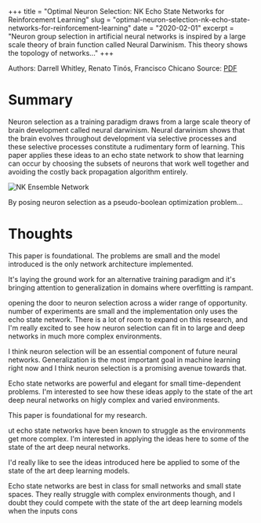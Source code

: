 +++
title = "Optimal Neuron Selection: NK Echo State Networks for Reinforcement Learning"
slug = "optimal-neuron-selection-nk-echo-state-networks-for-reinforcement-learning"
date = "2020-02-01"
excerpt = "Neuron group selection in artificial neural networks is inspired by a large scale theory of brain function called Neural Darwinism. This theory shows the topology of networks..."
+++

Authors: Darrell Whitley, Renato Tinós, Francisco Chicano
Source: [PDF](https://arxiv.org/pdf/1505.01887.pdf)

# Summary

Neuron selection as a training paradigm draws from a large scale theory of brain development called neural darwinism. Neural darwinism shows that the brain evolves throughout development via selective processes and these selective processes constitute a rudimentary form of learning. This paper applies these ideas to an echo state network to show that learning can occur by choosing the subsets of neurons that work well together and avoiding the costly back propagation algorithm entirely.

![NK Ensemble Network](/static/images/nk.svg)

By posing neuron selection as a pseudo-boolean optimization problem...

# Thoughts

This paper is foundational. The problems are small and the model introduced is the only network architecture implemented.

It's laying the ground work for an alternative training paradigm and it's bringing attention to generalization in domains where overfitting is rampant.

opening the door to neuron selection across a wider range of opportunity.  number of experiments are small and the implementation only uses the echo state network. There is a lot of room to expand on this research, and I'm really excited to see how neuron selection can fit in to large and deep networks in much more complex environments.

I think neuron selection will be an essential component of future neural networks. Generalization is the most important goal in machine learning right now and I think neuron selection is a promising avenue towards that.

Echo state networks are powerful and elegant for small time-dependent problems. I'm interested to see how these ideas apply to the state of the art deep neural networks on higly complex and varied environments.

This paper is foundational for my research.

ut echo state networks have been known to struggle as the environments get more complex. I'm interested in applying the ideas here to some of the state of the art deep neural networks.

I'd really like to see the ideas introduced here be applied to some of the state of the art deep learning models. 

Echo state networks are best in class for small networks and small state spaces. They really struggle with complex environments though, and I doubt they could compete with the state of the art deep learning models when the inputs cons


<!-- Neuron group selection in artificial neural networks is inspired by a large scale theory of brain function called Neural Darwinism. This theory shows that the topology of networks in the brain are a result of selectionist processes during development.

The NK Ensemble brings these ideas to artificial neural networks by using neuron group selection for optimization. Rather than updating the weights of neural networks via back propagation, we can actually train them by selecting subsets of neurons that perform well together.

The ideas behind neuron selection can work with neural network architectures of any type and size. Here we introduce The NK Ensemble as an extension to Echo State Networks.

## Network Architecture

The NK Ensemble consists of 4 layers. An input, a sparsely connected recurrent reservoir, a probe filter and an ensemble output. The reservoirs and probe filters can be stacked to create deeper networks with more nonlinear interaction.

![NK Ensemble Network](/static/images/nk.svg)

#### State Dynamics

All weights in the network are sampled from a uniform distribution and fixed throughout the training process.

The reservoir weights are sparse and scaled so that the spectral radius is less than 1. This property ensures that signals from previous iterations wash out over time and allow for short term memory within the network.

The input neurons are connected to every neuron in the reservoir and the reservoir neurons are connected to every neuron in the probe filter layer.

```math
s(t) = \phi(W_{in} u(t) + W_{res} s(t-1))
```

Where $s(t)$ is the state at the current time step $t$. $W_{in}$ is the input layer weights. $u(t)$ is the input vector at the current time $t$. $W_{res}$ is the reservoir weight matrix. $s(t-1)$ is the state of the previous time step. $\phi$ is a sigmoidal activation function.

The neurons in the probe filter are connected to $K$ neurons in the ensemble output according to an adjacent neighbors pattern i.e. $output_i$ is connected to $probe_i$, $probe_{i+1}$, ... $probe_{i+k}$.

The probe filter is a bit vector consisting of $N$ ones and zeros. By turning off a neuron, we are turning off all nonlinear interactions connected to that neuron within the reservoir.

```math
y(t) = W_{out}s(t)\ m^*
```

Where $W_{out}$ is the output weight matrix. $s(t)$ is the current state of the network. $m^*$ is the probe filter bit mask. -->